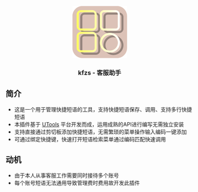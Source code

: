 <p align="center"><a href="https://netdata.cloud"><img style="height: 140px; width: 147px; " src="https://raw.githubusercontent.com/Quart233/kfzs/master/logo.png" alt="Netdata" width="300" /></a></p>
<h3 align="center">kfzs - 客服助手</h3>

## 简介
- 这是一个用于管理快捷短语的工具，支持快捷短语保存、调用、支持多行快捷短语
- 本插件基于 [UTools](https://u.tools/) 平台开发而成，运用成熟的API进行编写无需独立安装
- 支持直接通过剪切板添加快捷短语，无需繁琐的菜单操作输入编码一键添加
- 可通过绑定快捷键，快速打开短语检索菜单通过编码匹配快速调用

## 动机
- 由于本人从事客服工作需要同时接待多个账号
- 每个账号短语无法通用导致管理费时费用故开发此插件